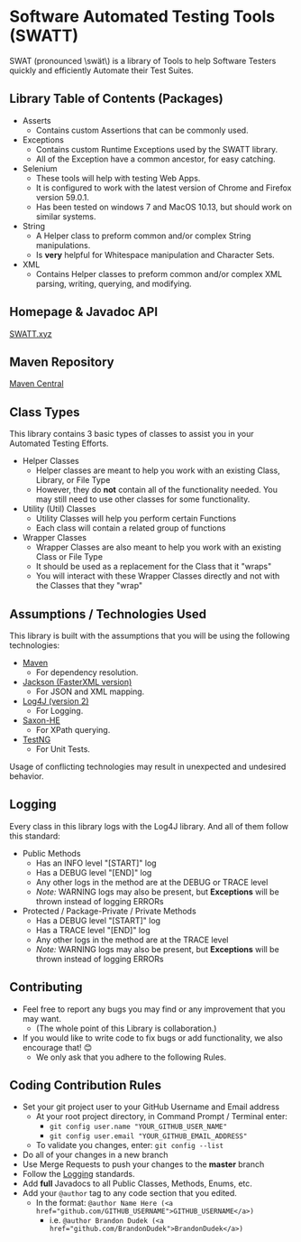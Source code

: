 # Software Automated Testing Tools (SWATT)
SWAT (pronounced \\swät\\) is a library of Tools to help Software Testers quickly and efficiently Automate their Test Suites.

## Library Table of Contents (Packages)
* Asserts
  * Contains custom Assertions that can be commonly used.
* Exceptions
  * Contains custom Runtime Exceptions used by the SWATT library.
  * All of the Exception have a common ancestor, for easy catching. 
* Selenium
  * These tools will help with testing Web Apps.
  * It is configured to work with the latest version of Chrome and Firefox version 59.0.1.
  * Has been tested on windows 7 and MacOS 10.13, but should work on similar systems.
* String
  * A Helper class to preform common and/or complex String manipulations.
  * Is **very** helpful for Whitespace manipulation and Character Sets.
* XML
  * Contains Helper classes to preform common and/or complex XML parsing, writing, querying, and modifying.

## Homepage & Javadoc API
[SWATT.xyz](https://swatt.xyz)

## Maven Repository
[Maven Central](https://mvnrepository.com/artifact/xyz.swatt)

## Class Types
This library contains 3 basic types of classes to assist you in your Automated Testing Efforts.
* Helper Classes
  * Helper classes are meant to help you work with an existing Class, Library, or File Type
  * However, they do **not** contain all of the functionality needed. You may still need to use other classes for 
  some functionality.
* Utility (Util) Classes
  * Utility Classes will help you perform certain Functions
  * Each class will contain a related group of functions 
* Wrapper Classes
  * Wrapper Classes are also meant to help you work with an existing Class or File Type
  * It should be used as a replacement for the Class that it "wraps"
  * You will interact with these Wrapper Classes directly and not with the Classes that they "wrap"
  
## Assumptions / Technologies Used
This library is built with the assumptions that you will be using the following technologies:
* [Maven](https://maven.apache.org/)
  * For dependency resolution. 
* [Jackson (FasterXML version)](https://github.com/FasterXML/jackson)
  * For JSON and XML mapping.
* [Log4J (version 2)](https://logging.apache.org/log4j/2.x/)
  * For Logging.
* [Saxon-HE](http://saxon.sourceforge.net/)
  * For XPath querying.
* [TestNG](http://testng.org/)
  * For Unit Tests.

Usage of conflicting technologies may result in unexpected and undesired behavior.

## Logging
Every class in this library logs with the Log4J library.
And all of them follow this standard:
* Public Methods
  * Has an INFO level "[START]" log
  * Has a DEBUG level "[END]" log
  * Any other logs in the method are at the DEBUG or TRACE level
  * _Note:_ WARNING logs may also be present, but **Exceptions** will be thrown instead of logging ERRORs
* Protected / Package-Private / Private Methods
  * Has a DEBUG level "[START]" log
  * Has a TRACE level "[END]" log
  * Any other logs in the method are at the TRACE level
  * _Note:_ WARNING logs may also be present, but **Exceptions** will be thrown instead of logging ERRORs

## Contributing
* Feel free to report any bugs you may find or any improvement that you may want.
  * (The whole point of this Library is collaboration.)
* If you would like to write code to fix bugs or add functionality, we also encourage that! 😊
  * We only ask that you adhere to the following Rules.

## Coding Contribution Rules
* Set your git project user to your GitHub Username and Email address
  * At your root project directory, in Command Prompt / Terminal enter:
    * `git config user.name "YOUR_GITHUB_USER_NAME"`
    * `git config user.email "YOUR_GITHUB_EMAIL_ADDRESS"`
  * To validate you changes, enter: `git config --list`
* Do all of your changes in a new branch
* Use Merge Requests to push your changes to the **master** branch
* Follow the [Logging](#logging) standards.
* Add **full** Javadocs to all Public Classes, Methods, Enums, etc.
* Add your `@author` tag to any code section that you edited.
  * In the format: `@author Name Here (<a href="github.com/GITHUB_USERNAME">GITHUB_USERNAME</a>)`
    * i.e. `@author Brandon Dudek (<a href="github.com/BrandonDudek">BrandonDudek</a>)`